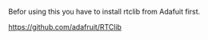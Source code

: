 Befor using this you have to install rtclib from Adafuit first.

https://github.com/adafruit/RTClib
